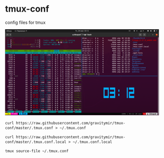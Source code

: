 # tmux-conf
config files for tmux


![Tmux screen](https://raw.githubusercontent.com/gravitymir/tmux-conf/master/tmux_screen.png)

``` shell
curl https://raw.githubusercontent.com/gravitymir/tmux-conf/master/.tmux.conf > ~/.tmux.conf
```

``` shell
curl https://raw.githubusercontent.com/gravitymir/tmux-conf/master/.tmux.conf.local > ~/.tmux.conf.local
```

``` shell
tmux source-file ~/.tmux.conf
```

